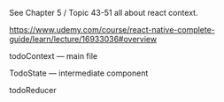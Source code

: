 See Chapter 5 / Topic 43-51 all about react context.

https://www.udemy.com/course/react-native-complete-guide/learn/lecture/16933036#overview

todoContext — main file

TodoState — intermediate component

todoReducer